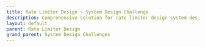 ```yaml
---
title: Rate Limiter Design - System Design Challenge
description: Comprehensive solution for rate limiter design system design challenge
layout: default
parent: Rate Limiter Design
grand_parent: System Design Challenges
---
```


